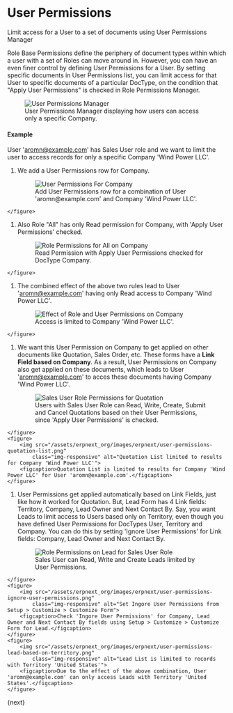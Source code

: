 # User Permissions

Limit access for a User to a set of documents using User Permissions Manager

Role Base Permissions define the periphery of document types within which a user with a set of Roles can move around in. However, you can have an even finer control by defining User Permissions for a User. By setting specific documents in User Permissions list, you can limit access for that User to specific documents of a particular DocType, on the condition that "Apply User Permissions" is checked in Role Permissions Manager.

<figure>
	<img src="/assets/erpnext_org/images/erpnext/user-permissions-company.png"
		class="img-responsive" alt="User Permissions Manager">
	<figcaption>User Permissions Manager displaying how users can access only a specific Company.</figcaption>
</figure>

#### Example

User 'aromn@example.com' has Sales User role and we want to limit the user to access records for only a specific Company 'Wind Power LLC'.

  1. We add a User Permissions row for Company.
	<figure>
		<img src="/assets/erpnext_org/images/erpnext/user-permission-user-limited-by-company.png"
			class="img-responsive" alt="User Permissions For Company">
		<figcaption>Add User Permissions row for a combination of User 'aromn@example.com' and Company 'Wind Power LLC'.</figcaption>
	</figure>

  1. Also Role "All" has only Read permission for Company, with 'Apply User Permissions' checked.
	<figure>
		<img src="/assets/erpnext_org/images/erpnext/user-permissions-company-role-all.png"
			class="img-responsive" alt="Role Permissions for All on Company">
		<figcaption>Read Permission with Apply User Permissions checked for DocType Company.</figcaption>
	</figure>

  1. The combined effect of the above two rules lead to User 'aromn@example.com' having only Read access to Company 'Wind Power LLC'.
	<figure>
		<img src="/assets/erpnext_org/images/erpnext/user-permissions-company-wind-power-llc.png"
			class="img-responsive" alt="Effect of Role and User Permissions on Company">
		<figcaption>Access is limited to Company 'Wind Power LLC'.</figcaption>
	</figure>

  1. We want this User Permission on Company to get applied on other documents like Quotation, Sales Order, etc.
These forms have a **Link Field based on Company**. As a result, User Permissions on Company also get applied on these documents, which leads to User 'aromn@example.com' to acces these documents having Company 'Wind Power LLC'.
	<figure>
		<img src="/assets/erpnext_org/images/erpnext/user-permissions-quotation-sales-user.png"
			class="img-responsive" alt="Sales User Role Permissions for Quotation">
		<figcaption>Users with Sales User Role can Read, Write, Create, Submit and Cancel Quotations based on their User Permissions, since 'Apply User Permissions' is checked.</figcaption>
	</figure>
	<figure>
		<img src="/assets/erpnext_org/images/erpnext/user-permissions-quotation-list.png"
			class="img-responsive" alt="Quotation List limited to results for Company 'Wind Power LLC'">
		<figcaption>Quotation List is limited to results for Company 'Wind Power LLC' for User 'aromn@example.com'.</figcaption>
	</figure>

  1. User Permissions get applied automatically based on Link Fields, just like how it worked for Quotation. But, Lead Form has 4 Link fields: Territory, Company, Lead Owner and Next Contact By. Say, you want Leads to limit access to Users based only on Territory, even though you have defined User Permissions for DocTypes User, Territory and Company. You can do this by setting 'Ignore User Permissions' for Link fields: Company, Lead Owner and Next Contact By.
	<figure>
		<img src="/assets/erpnext_org/images/erpnext/user-permissions-lead-role-permissions.png"
			class="img-responsive" alt="Role Permissions on Lead for Sales User Role">
		<figcaption>Sales User can Read, Write and Create Leads limited by User Permissions.</figcaption>
	</figure>
	<figure>
		<img src="/assets/erpnext_org/images/erpnext/user-permissions-ignore-user-permissions.png"
			class="img-responsive" alt="Set Ingore User Permissions from Setup > Customize > Customize Form">
		<figcaption>Check 'Ingore User Permissions' for Company, Lead Owner and Next Contact By fields using Setup > Customize > Customize Form for Lead.</figcaption>
	</figure>
	<figure>
		<img src="/assets/erpnext_org/images/erpnext/user-permissions-lead-based-on-territory.png"
			class="img-responsive" alt="Lead List is limited to records with Territory 'United States'">
		<figcaption>Due to the effect of the above combination, User 'aromn@example.com' can only access Leads with Territory 'United States'.</figcaption>
	</figure>

{next}

